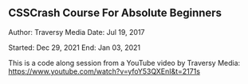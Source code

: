 ## CSSCrash Course For Absolute Beginners

Author: Traversy Media
Date: Jul 19, 2017


Started: Dec 29, 2021
End: Jan 03, 2021

This is a code along session from a YouTube video by Traversy Media:
https://www.youtube.com/watch?v=yfoY53QXEnI&t=2171s
